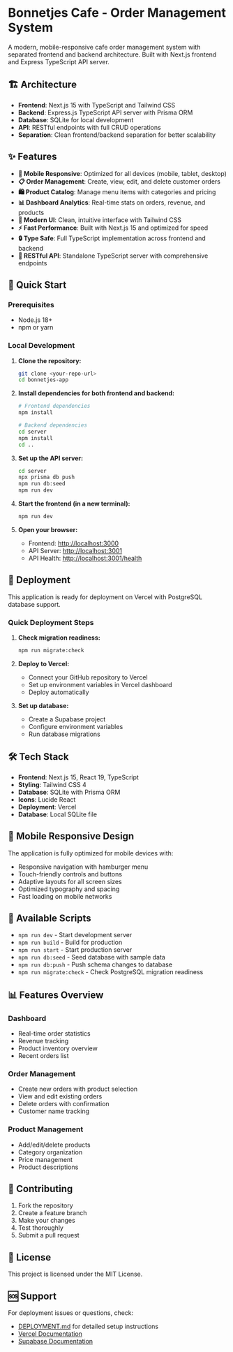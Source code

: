 # Bonnetjes Cafe - Order Management System

A modern, mobile-responsive cafe order management system with separated frontend and backend architecture. Built with Next.js frontend and Express TypeScript API server.

## 🏗️ Architecture

- **Frontend**: Next.js 15 with TypeScript and Tailwind CSS
- **Backend**: Express.js TypeScript API server with Prisma ORM
- **Database**: SQLite for local development
- **API**: RESTful endpoints with full CRUD operations
- **Separation**: Clean frontend/backend separation for better scalability

## ✨ Features

- **📱 Mobile Responsive**: Optimized for all devices (mobile, tablet, desktop)
- **📋 Order Management**: Create, view, edit, and delete customer orders
- **🛍️ Product Catalog**: Manage menu items with categories and pricing
- **📊 Dashboard Analytics**: Real-time stats on orders, revenue, and products
- **🎨 Modern UI**: Clean, intuitive interface with Tailwind CSS
- **⚡ Fast Performance**: Built with Next.js 15 and optimized for speed
- **🔒 Type Safe**: Full TypeScript implementation across frontend and backend
- **🔌 RESTful API**: Standalone TypeScript server with comprehensive endpoints

## 🚀 Quick Start

### Prerequisites

- Node.js 18+
- npm or yarn

### Local Development

1. **Clone the repository:**
   ```bash
   git clone <your-repo-url>
   cd bonnetjes-app
   ```

2. **Install dependencies for both frontend and backend:**
   ```bash
   # Frontend dependencies
   npm install

   # Backend dependencies
   cd server
   npm install
   cd ..
   ```

3. **Set up the API server:**
   ```bash
   cd server
   npx prisma db push
   npm run db:seed
   npm run dev
   ```

4. **Start the frontend (in a new terminal):**
   ```bash
   npm run dev
   ```

5. **Open your browser:**
   - Frontend: [http://localhost:3000](http://localhost:3000)
   - API Server: [http://localhost:3001](http://localhost:3001)
   - API Health: [http://localhost:3001/health](http://localhost:3001/health)

## 🚀 Deployment

This application is ready for deployment on Vercel with PostgreSQL database support.

### Quick Deployment Steps

1. **Check migration readiness:**
   ```bash
   npm run migrate:check
   ```

2. **Deploy to Vercel:**
   - Connect your GitHub repository to Vercel
   - Set up environment variables in Vercel dashboard
   - Deploy automatically

3. **Set up database:**
   - Create a Supabase project
   - Configure environment variables
   - Run database migrations



## 🛠️ Tech Stack

- **Frontend**: Next.js 15, React 19, TypeScript
- **Styling**: Tailwind CSS 4
- **Database**: SQLite with Prisma ORM
- **Icons**: Lucide React
- **Deployment**: Vercel
- **Database**: Local SQLite file

## 📱 Mobile Responsive Design

The application is fully optimized for mobile devices with:

- Responsive navigation with hamburger menu
- Touch-friendly controls and buttons
- Adaptive layouts for all screen sizes
- Optimized typography and spacing
- Fast loading on mobile networks

## 🔧 Available Scripts

- `npm run dev` - Start development server
- `npm run build` - Build for production
- `npm run start` - Start production server
- `npm run db:seed` - Seed database with sample data
- `npm run db:push` - Push schema changes to database
- `npm run migrate:check` - Check PostgreSQL migration readiness

## 📊 Features Overview

### Dashboard
- Real-time order statistics
- Revenue tracking
- Product inventory overview
- Recent orders list

### Order Management
- Create new orders with product selection
- View and edit existing orders
- Delete orders with confirmation
- Customer name tracking

### Product Management
- Add/edit/delete products
- Category organization
- Price management
- Product descriptions

## 🤝 Contributing

1. Fork the repository
2. Create a feature branch
3. Make your changes
4. Test thoroughly
5. Submit a pull request

## 📄 License

This project is licensed under the MIT License.

## 🆘 Support

For deployment issues or questions, check:
- [DEPLOYMENT.md](./DEPLOYMENT.md) for detailed setup instructions
- [Vercel Documentation](https://vercel.com/docs)
- [Supabase Documentation](https://supabase.com/docs)
